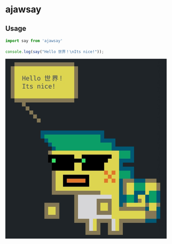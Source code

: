# ajawsay

## Usage

```ts
import say from 'ajawsay'

console.log(say("Hello 世界！\nIts nice!"));
```

![output](./output.jpeg)
